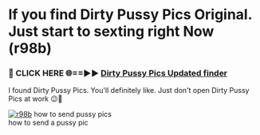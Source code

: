 # If you find Dirty Pussy Pics Original. Just start to sexting right Now (r98b)

<h3>🔴 CLICK HERE 🌐==►► <a href="https://tinyurl.com/mtbk5fxa" rel="nofollow">Dirty Pussy Pics Updated finder</a></h3>

I found Dirty Pussy Pics. You'll definitely like. Just don't open Dirty Pussy Pics at work 😉💬

[![r98b](https://i.imgur.com/Q8WKrnY.jpeg)](https://tinyurl.com/mtbk5fxa)
how to send pussy pics<br>
how to send a pussy pic